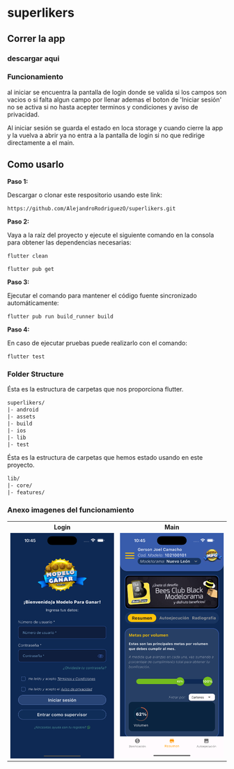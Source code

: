 # superlikers

## Correr la app

### <link href="" ><a> descargar aqui </a></link>

### Funcionamiento

al iniciar se encuentra la pantalla de login donde se valida si los campos son vacios o si falta algun campo por llenar ademas el boton de 'Iniciar sesión' no se activa si no hasta acepter terminos y condiciones y aviso de privacidad. 

Al iniciar sesión se guarda el estado en loca storage y cuando cierre la app y la vuelva a abrir ya no entra a la pantalla de login si no que redirige directamente a el main.

## Como usarlo

**Paso 1:**

Descargar o clonar este respositorio usando este link:

```
https://github.com/AlejandroRodriguezO/superlikers.git
```

**Paso 2:**

Vaya a la raíz del proyecto y ejecute el siguiente comando en la consola para obtener las dependencias necesarias:

```
flutter clean
```
```
flutter pub get
```
**Paso 3:**

Ejecutar el comando para mantener el código fuente sincronizado automáticamente:

```
flutter pub run build_runner build
```

**Paso 4:**

En caso de ejecutar pruebas puede realizarlo con el comando:

```
flutter test 
```

### Folder Structure
Ésta es la estructura de carpetas que nos proporciona flutter.

```
superlikers/
|- android
|- assets
|- build
|- ios
|- lib
|- test
```

Ésta es la estructura de carpetas que hemos estado usando en este proyecto.

```
lib/
|- core/
|- features/
```

### Anexo imagenes del funcionamiento

  <table>
    <tbody>
    <tr>
        <th><Strong>Login</Strong></th>
        <th><Strong>Main</Strong></th>
      </tr>
        <tr>
            <td> <img src="./screenshots/login.png" alt="login" width="250"></td>
            <td> <img src="./screenshots/main.png" alt="main" width="250"/></td>
        </tr>
     </tr>   
    </tbody>
  </table>